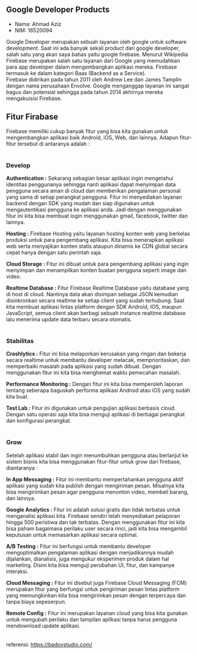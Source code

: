 ## Google Developer Products
- Nama: Ahmad Aziz
- NIM: 16520094

Google Developer merupakan sebuah layanan oleh google untuk software development. Saat ini ada banyak sekali product dari google developer, salah satu yang akan saya bahas yaitu google firebase. Menurut Wikipedia Firebase merupakan salah satu layanan dari Google yang memudahkan para app developer dalam mengembangkan aplikasi mereka. Firebase termasuk ke dalam kategori Baas (Backend as a Service).</br>
Firebase didirikan pada tahun 2011 oleh Andrew Lee dan James Tamplin dengan nama perusahaan Envolve. Google menganggap layanan ini sangat bagus dan potensial sehingga pada tahun 2014 akhirnya mereka mengakuisisi Firebase.</br>

## Fitur Firabase
Firebase memiliki cukup banyak fitur yang bisa kita gunakan untuk mengembangkan aplikasi baik Android, iOS, Web, dan lainnya. Adapun fitur-fitur tersebut di antaranya adalah :</br></br>

### Develop
<b> Authentication :</b> Sekarang sebagian besar aplikasi ingin mengetahui identitas penggunanya sehingga nanti aplikasi dapat menyimpan data pengguna secara aman di cloud dan memberikan pengalaman personal yang sama di setiap perangkat pengguna. Fitur ini menyediakan layanan backend dengan SDK yang mudah dan siap digunakan untuk mengautentikasi pengguna ke aplikasi anda. Jadi dengan menggunakan fitur ini kita bisa membuat login menggunakan gmail, facebook, twitter dan lainnya.</br>

<b> Hosting :</b> Firebase Hosting yaitu layanan hosting konten web yang berkelas produksi untuk para pengembang aplikasi. Kita bisa menerapkan aplikasi web serta menyajikan konten statis ataupun dinamis ke CDN global secara cepat hanya dengan satu perintah saja.</br>

<b> Cloud Storage :</b> Fitur ini dibuat untuk para pengembang aplikasi yang ingin menyimpan dan menampilkan konten buatan pengguna seperti image dan video.</br>

<b> Realtime Database :</b> Fitur Firebase Realtime Database yaitu database yang di host di cloud. Nantinya data akan disimpan sebagai JSON kemudian disinkronkan secara realtime ke setiap client yang sudah terhubung. Saat kita membuat aplikasi lintas platform dengan SDK Android, IOS, maupun JavaScript, semua client akan berbagi sebuah instance realtime database lalu menerima update data terbaru secara otomatis.</br></br>

### Stabilitas
<b> Crashlytics :</b> Fitur ini bisa melaporkan kerusakan yang ringan dan bekerja secara realtime untuk membantu developer melacak, memprioritaskan, dan memperbaiki masalah pada aplikasi yang sudah dibuat. Dengan menggunakan fitur ini kita bisa menghemat waktu pemecahan masalah.</br>

<b> Performance Monitoring :</b> Dengan fitur ini kita bisa memperoleh laporan tentang seberapa baguskah performa aplikasi Android atau iOS yang sudah kita buat.</br>

<b> Test Lab :</b> Fitur ini digunakan untuk pengujian aplikasi berbasis cloud. Dengan satu operasi saja kita bisa menguji aplikasi di berbagai perangkat dan konfigurasi perangkat.</br></br>

### Grow
Setelah aplikasi stabil dan ingin menumbuhkan pengguna atau berlanjut ke sistem bisnis kita bisa menggunakan fitur-fitur untuk grow dari firebase, diantaranya :</br>

<b> In App Messaging :</b> Fitur ini membantu mempertahankan pengguna aktif aplikasi yang sudah kita publish dengan mengiriman pesan. Misalnya kita bisa mengirimkan pesan agar pengguna menonton video, membeli barang, dan lainnya.</br>

<b> Google Analytics :</b> Fitur ini adalah solusi gratis dan tidak terbatas untuk menganalisi aplikasi kita. Firebase sendiri telah menyediakan pelaporan hingga 500 peristiwa dan tak terbatas. Dengan menggunakan fitur ini kita bisa paham bagaimana perilaku user secara rinci, jadi kita bisa mengambil keputusan untuk memasarkan aplikasi secara optimal.</br>

<b> A/B Testing :</b> Fitur ini berfungsi untuk membantu developer mengoptimalkan pengalaman aplikasi dengan menjadikannya mudah dijalankan, dianalisis, juga mengukur eksperimen produk dalam hal marketing. Disini kita bisa menguji perubahan UI, fitur, dan kampanye interaksi.</br>

<b> Cloud Messaging :</b> Fitur ini disebut juga Firebase Cloud Messaging (FCM) merupakan fitur yang berfungsi untuk pengiriman pesan lintas platform yang memungkinkan kita bisa mengirimkan pesan dengan terpercaya dan tanpa biaya sepeserpun.</br>

<b> Remote Config :</b> Fitur ini merupakan layanan cloud yang bisa kita gunakan untuk mengubah perilaku dan tampilan aplikasi tanpa harus pengguna mendownload update aplikasi.
</br></br></br>
referensi: https://badoystudio.com/


